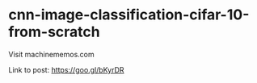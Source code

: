 # cnn-image-classification-cifar-10-from-scratch
Visit machinememos.com

Link to post: https://goo.gl/bKyrDR

